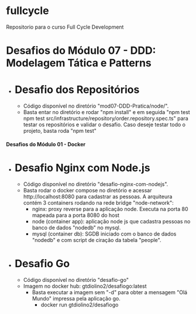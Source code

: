 # fullcycle
Repositorio para o curso Full Cycle Development

# Desafios do Módulo 07 - DDD: Modelagem Tática e Patterns #

- # Desafio dos Repositórios
    * Código disponível no diretório "mod07-DDD-Pratica/node/". 
    * Basta entar no diretório e rodar "npm install" e em seguida "npm test npm test src/infrastructure/repository/order.repository.spec.ts" para testar os repositórios e validar o desafio. Caso deseje testar todo o projeto, basta roda "npm test"

#### Desafios do Módulo 01 - Docker ###
- # Desafio Nginx com Node.js
    * Código disponível no diretório "desafio-nginx-com-nodejs". 
    * Basta rodar o docker compose no diretório e acessar http://localhost:8080 para cadastrar as pessoas. A arquiteura contém 3 containers rodando na rede       bridge "node-network":
      - nginx: proxy reverse para a aplicação node. Executa na porta 80 mapeada para a porta 8080 do host
      - node (container app): aplicação node js que cadastra pessoas no banco de dados "nodedb" no mysql.
      - mysql (container db): SGDB iniciado com o banco de dados "nodedb" e com script de ciração da tabela "people".
      
- # Desafio Go
   * Código disponível no diretório "desafio-go"
   * Imagem no docker hub: gtdiolino2/desafiogo:latest
      - Basta executar a imagem sem "-d" para obter  a mensagem "Olá Mundo" impressa pela aplicação go.
         - docker run  gtdiolino2/desafiogo


